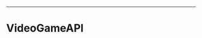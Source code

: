 ----------- ----------------------------------------------------------------------------------------
# VideoGameAPI
